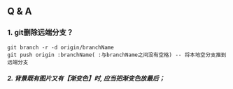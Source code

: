 ## Q & A

### **1. git删除远端分支？**
```
git branch -r -d origin/branchName
git push origin :branchName( :与branchName之间没有空格) -- 将本地空分支推到远端分支
```

##### 2. 背景既有图片又有【渐变色】时, 应当把渐变色放最后；
#####
